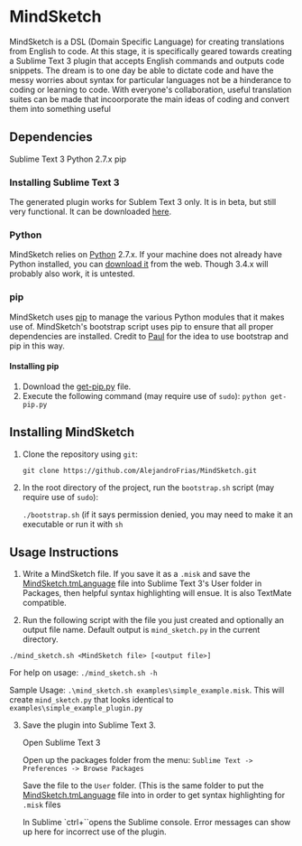 # MindSketch

MindSketch is a DSL (Domain Specific Language) for creating translations from English to code. At this stage, it is specifically geared towards creating a Sublime Text 3 plugin that accepts English commands and outputs code snippets. The dream is to one day be able to dictate code and have the messy worries about syntax for particular languages not be a hinderance to coding or learning to code. With everyone's collaboration, useful translation suites can be made that incoorporate the main ideas of coding and convert them into something useful

## Dependencies
Sublime Text 3
Python 2.7.x
pip

### Installing Sublime Text 3

The generated plugin works for Sublem Text 3 only. It is in beta, but still very functional. It can be downloaded [here](http://www.sublimetext.com/3).

### Python

MindSketch relies on [Python](https://www.python.org/) 2.7.x. If your machine does not already have Python installed, you can [download it](https://www.python.org/downloads/) from the web. Though 3.4.x will probably also work, it is untested.

### pip

MindSketch uses [pip](https://pypi.python.org/pypi/pip)  to manage the various Python modules that it makes use of.  MindSketch's bootstrap script uses pip to ensure that all proper dependencies are installed. Credit to [Paul](https://github.com/PaulDapolito) for the idea to use bootstrap and pip in this way.

#### Installing pip

1. Download the [get-pip.py](https://bootstrap.pypa.io/get-pip.py) file.
2. Execute the following command (may require use of `sudo`): `python get-pip.py`

## Installing MindSketch

1. Clone the repository using `git`:

	`git clone https://github.com/AlejandroFrias/MindSketch.git`

2. In the root directory of the project, run the `bootstrap.sh` script (may require use of `sudo`):

	`./bootstrap.sh` (if it says permission denied, you may need to make it an executable or run it with `sh`
	
## Usage Instructions

1. Write a MindSketch file. If you save it as a `.misk` and save the [MindSketch.tmLanguage](https://github.com/AlejandroFrias/MindSketch/blob/master/source/MindSketch.tmLanguage) file into Sublime Text 3's User folder in Packages, then helpful syntax highlighting will ensue. It is also TextMate compatible.

2. Run the following script with the file you just created and optionally an output file name. Default output is `mind_sketch.py` in the current directory.
  
  `./mind_sketch.sh <MindSketch file> [<output file>]`

  For help on usage: `./mind_sketch.sh -h`
  
  Sample Usage: `.\mind_sketch.sh examples\simple_example.misk`. This will create `mind_sketch.py` that looks identical to `examples\simple_example_plugin.py`

3. Save the plugin into Sublime Text 3.

	Open Sublime Text 3
	
	Open up the packages folder from the menu: `Sublime Text -> Preferences -> Browse Packages`
	
	Save the file to the `User` folder. (This is the same folder to put the [MindSketch.tmLanguage](https://github.com/AlejandroFrias/MindSketch/blob/master/source/MindSketch.tmLanguage) file into in order to get syntax highlighting for `.misk` files 
	
	In Sublime `ctrl+``opens the Sublime console. Error messages can show up here for incorrect use of the plugin.


